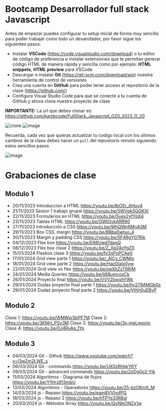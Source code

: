 # Bootcamp Desarrollador full stack Javascript

Antes de empezar puedes configurar tu setup inicial de forma muy sencilla para poder trabajar como todo un desarollador, por favor sigue los siguientes pasos:

- Instalar **VSCode** (https://code.visualstudio.com/download) o tu editor de código de preferencia e instalar extensiones que te permitan generar código HTML de manera rápida y sencilla como por ejemplo: **HTML snippets**, **HTML preview** para VSCode
- Descargar e instalar **Git** (https://git-scm.com/download/win) nuestra herramienta de control de versiones
- Crea una cuenta en **GitHub** para poder tener acceso al repositorio de la clase (https://github.com/)
- Configura Visual Studio Code para que se conecte a tu cuenta de GitHub y ahora clona nuestro proyecto de clase

**IMPORTANTE:** La url que debes clonar es: https://github.com/kambcode/FullStack_Javascript_G20_2023_11_20

![clone](https://github.com/kambcode/FullStack_Javascript_G3_2023_09_04/assets/137812574/b49be206-5c67-40e8-a567-bdd957c549eb)
![image](https://github.com/KamiloMontoya/kambcode_g1/assets/11945476/ca0ce2ad-72ec-431d-b3e1-55b84c64ec13)

Recuerda, cada vez que quieras actualizar tu codigo local con los ultimos cambios de la clase debes hacer un `pull` del repositorio remoto siguiendo estos sencillos pasos

![image](https://github.com/KamiloMontoya/kambcode_g1/assets/11945476/8d8f7da6-aa4c-4d67-9dec-59cd360bda0f)

# Grabaciones de clase

## Modulo 1

- 20/11/2023 Introduccion a HTML https://youtu.be/tbO5r_AHuv4
- 21/11/2023 Sesion 1 trabajo grupal https://youtu.be/5WVpk5QGKXI
- 22/11/2023 Formularios en HTML https://youtu.be/Syex2yfYpX4
- 23/11/2023 Tablas HTML https://youtu.be/GWtOvkARR90
- 27/11/2023 Introducción a CSS https://youtu.be/WhQWn6MnASM
- 29/11/2023 Box CSS, margin https://youtu.be/BBba5wtuo_4
- 30/11/2023 Margin y padding CSS https://youtu.be/5F4RgY07Rik
- 04/12/2023 Flex box https://youtu.be/E88Uwd7dagQ
- 06/12/2023 Flex box clase 2 https://youtu.be/Z_Xq24oYgZ0
- 15/01/2024 Flexbox clase 3 https://youtu.be/fv3nPoPCAe0
- 17/01/2024 Grid view parte 1 https://youtu.be/_AlCy_CWMio
- 18/01/2024 Grid view parte 2 https://youtu.be/Haz0iaIx0yw
- 22/01/2024 Grid view vs flex https://youtu.be/opXhZzT66jM
- 24/01/2024 Media Queries https://youtu.be/li68umcoxCk
- 26/01/2024 Proyecto final https://youtu.be/VVV2bwxhYWk
- 29/01/2024 Dudas proyecto final parte 1 https://youtu.be/hy279AMGb0s
- 29/01/2024 Dudas proyecto final parte 2 https://youtu.be/Vthh0uEBvP

## Modulo 2

Clase 1: https://youtu.be/WMWsrSbPF7M
Clase 2: https://youtu.be/3KMrt_PSy3M
Clase 3: https://youtu.be/3x-meLmoolo
Clase 4: https://youtu.be/0J4RvAp_1Ys

## Modulo 3

- 04/03/2024 Git - Github https://www.youtube.com/watch?v=I3wZm2LWE_s
- 06/03/2024 Git - commands https://youtu.be/UX0zRhbkYKY
- 09/03/2024 Git - advanced commands https://youtu.be/2oDg0o2-Yjk
- 11/03/2024 Algoritmos - Diagrama de flujos https://youtu.be/Y1Hrz913mbU
- 13/03/2024 Algoritmos - Operadores https://youtu.be/25-bzO6mX_M
- 14/03/2024 js - Repaso https://youtu.be/eam8VVhofPQ
- 18/03/2024 js - Repaso 2 https://youtu.be/hTPYs33R8sI
- 20/03/2024 js - Metodos Array https://youtu.be/QyNleONZx1w
